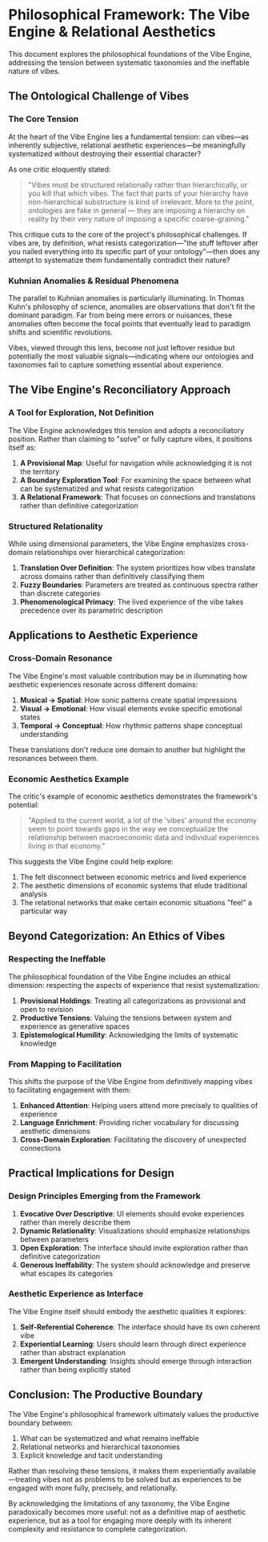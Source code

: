 # Philosophical Framework: The Vibe Engine & Relational Aesthetics

This document explores the philosophical foundations of the Vibe Engine, addressing the tension between systematic taxonomies and the ineffable nature of vibes.

## The Ontological Challenge of Vibes

### The Core Tension

At the heart of the Vibe Engine lies a fundamental tension: can vibes—as inherently subjective, relational aesthetic experiences—be meaningfully systematized without destroying their essential character?

As one critic eloquently stated:

> "Vibes must be structured relationally rather than hierarchically, or you kill that which vibes. The fact that parts of your hierarchy have non-hierarchical substructure is kind of irrelevant. More to the point, ontologies are fake in general — they are imposing a hierarchy on reality by their very nature of imposing a specific coarse-graining."

This critique cuts to the core of the project's philosophical challenges. If vibes are, by definition, what resists categorization—"the stuff leftover after you nailed everything into its specific part of your ontology"—then does any attempt to systematize them fundamentally contradict their nature?

### Kuhnian Anomalies & Residual Phenomena

The parallel to Kuhnian anomalies is particularly illuminating. In Thomas Kuhn's philosophy of science, anomalies are observations that don't fit the dominant paradigm. Far from being mere errors or nuisances, these anomalies often become the focal points that eventually lead to paradigm shifts and scientific revolutions.

Vibes, viewed through this lens, become not just leftover residue but potentially the most valuable signals—indicating where our ontologies and taxonomies fail to capture something essential about experience.

## The Vibe Engine's Reconciliatory Approach

### A Tool for Exploration, Not Definition

The Vibe Engine acknowledges this tension and adopts a reconciliatory position. Rather than claiming to "solve" or fully capture vibes, it positions itself as:

1. **A Provisional Map**: Useful for navigation while acknowledging it is not the territory
2. **A Boundary Exploration Tool**: For examining the space between what can be systematized and what resists categorization
3. **A Relational Framework**: That focuses on connections and translations rather than definitive categorization

### Structured Relationality

While using dimensional parameters, the Vibe Engine emphasizes cross-domain relationships over hierarchical categorization:

1. **Translation Over Definition**: The system prioritizes how vibes translate across domains rather than definitively classifying them
2. **Fuzzy Boundaries**: Parameters are treated as continuous spectra rather than discrete categories
3. **Phenomenological Primacy**: The lived experience of the vibe takes precedence over its parametric description

## Applications to Aesthetic Experience

### Cross-Domain Resonance

The Vibe Engine's most valuable contribution may be in illuminating how aesthetic experiences resonate across different domains:

1. **Musical → Spatial**: How sonic patterns create spatial impressions
2. **Visual → Emotional**: How visual elements evoke specific emotional states
3. **Temporal → Conceptual**: How rhythmic patterns shape conceptual understanding

These translations don't reduce one domain to another but highlight the resonances between them.

### Economic Aesthetics Example

The critic's example of economic aesthetics demonstrates the framework's potential:

> "Applied to the current world, a lot of the 'vibes' around the economy seem to point towards gaps in the way we conceptualize the relationship between macroeconomic data and individual experiences living in that economy."

This suggests the Vibe Engine could help explore:

1. The felt disconnect between economic metrics and lived experience
2. The aesthetic dimensions of economic systems that elude traditional analysis
3. The relational networks that make certain economic situations "feel" a particular way

## Beyond Categorization: An Ethics of Vibes

### Respecting the Ineffable

The philosophical foundation of the Vibe Engine includes an ethical dimension: respecting the aspects of experience that resist systematization:

1. **Provisional Holdings**: Treating all categorizations as provisional and open to revision
2. **Productive Tensions**: Valuing the tensions between system and experience as generative spaces
3. **Epistemological Humility**: Acknowledging the limits of systematic knowledge

### From Mapping to Facilitation

This shifts the purpose of the Vibe Engine from definitively mapping vibes to facilitating engagement with them:

1. **Enhanced Attention**: Helping users attend more precisely to qualities of experience
2. **Language Enrichment**: Providing richer vocabulary for discussing aesthetic dimensions
3. **Cross-Domain Exploration**: Facilitating the discovery of unexpected connections

## Practical Implications for Design

### Design Principles Emerging from the Framework

1. **Evocative Over Descriptive**: UI elements should evoke experiences rather than merely describe them
2. **Dynamic Relationality**: Visualizations should emphasize relationships between parameters
3. **Open Exploration**: The interface should invite exploration rather than definitive categorization
4. **Generous Ineffability**: The system should acknowledge and preserve what escapes its categories

### Aesthetic Experience as Interface

The Vibe Engine itself should embody the aesthetic qualities it explores:

1. **Self-Referential Coherence**: The interface should have its own coherent vibe
2. **Experiential Learning**: Users should learn through direct experience rather than abstract explanation
3. **Emergent Understanding**: Insights should emerge through interaction rather than being explicitly stated

## Conclusion: The Productive Boundary

The Vibe Engine's philosophical framework ultimately values the productive boundary between:

1. What can be systematized and what remains ineffable
2. Relational networks and hierarchical taxonomies
3. Explicit knowledge and tacit understanding

Rather than resolving these tensions, it makes them experientially available—treating vibes not as problems to be solved but as experiences to be engaged with more fully, precisely, and relationally.

By acknowledging the limitations of any taxonomy, the Vibe Engine paradoxically becomes more useful: not as a definitive map of aesthetic experience, but as a tool for engaging more deeply with its inherent complexity and resistance to complete categorization.